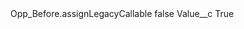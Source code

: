 <?xml version="1.0" encoding="UTF-8"?>
<CustomMetadata xmlns="http://soap.sforce.com/2006/04/metadata" xmlns:xsi="http://www.w3.org/2001/XMLSchema-instance" xmlns:xsd="http://www.w3.org/2001/XMLSchema">
    <label>Opp_Before.assignLegacyCallable</label>
    <protected>false</protected>
    <values>
        <field>Value__c</field>
        <value xsi:type="xsd:string">True</value>
    </values>
</CustomMetadata>
